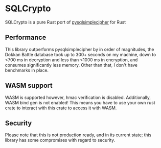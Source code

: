 # SQLCrypto
SQLCrypto is a pure Rust port of [pysqlsimplecipher](https://github.com/bssthu/pysqlsimplecipher) for Rust

## Performance
This library outperforms pysqlsimplecipher by in order of magnitudes, the Dokkan Battle database took up to 300+ seconds on my machine, down to <700 ms in decryption and less than <1000 ms in encryption, and consumes significantly less memory.
Other than that, I don't have benchmarks in place.

## WASM support
WASM is supported however, hmac verification is disabled. Additionally, WASM bind gen is not enabled! This means you have to use your own rust crate to interact with this crate to access it with WASM.

## Security
Please note that this is not production ready, and in its current state; this library has some compromises with regard to security.